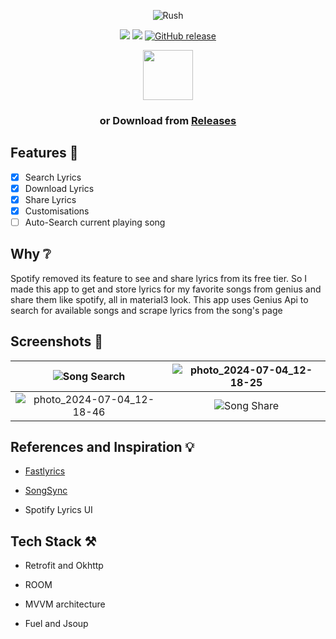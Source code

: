 <div align="center"> 

![Rush](https://github.com/shub39/Rush/assets/143277026/60140578-3ad3-4be3-9b06-460987f7dc38)


![](https://img.shields.io/github/last-commit/shub39/Rush?&style=for-the-badge&color=FFB1C8&logoColor=D9E0EE&labelColor=292324)
![](https://img.shields.io/github/repo-size/shub39/Rush?color=CAC992&label=SIZE&logo=googledrive&style=for-the-badge&logoColor=D9E0EE&labelColor=292324)
[![GitHub release](https://img.shields.io/github/v/release/Shub39/Rush?include_prereleases&style=for-the-badge)](https://github.com/shub39/Rush/releases)

</div>

<div align="center"> 

<a href="https://apt.izzysoft.de/packages/com.shub39.rush/"><img src="https://gitlab.com/IzzyOnDroid/repo/-/raw/master/assets/IzzyOnDroid.png" height="80"></a>
### or Download from [Releases](https://github.com/shub39/Rush/releases)

</div>


## Features 🌠
- [x] Search Lyrics
- [x] Download Lyrics
- [x] Share Lyrics
- [x] Customisations
- [ ] Auto-Search current playing song   

## Why ❔
Spotify removed its feature to see and share lyrics from its free tier. So I made this app to get and store lyrics for my favorite songs from genius and share them like spotify, all in material3 look.
This app uses Genius Api to search for available songs and scrape lyrics from the song's page

## Screenshots 🌟

| ![Song Search](https://github.com/shub39/Rush/assets/143277026/66fdfebf-b2d0-4d36-8b07-3e5b2d584db2) | ![photo_2024-07-04_12-18-25](https://github.com/shub39/Rush/assets/143277026/24838d5e-1ee6-4a34-8131-0deb5ab5a035) |
|:------------------------------------------------------------------------------------------------:|:-------------------------------------------------------------------------------------------------------------------:|
| ![photo_2024-07-04_12-18-46](https://github.com/shub39/Rush/assets/143277026/5ce5778b-09c9-4341-821a-bddd2bc7900f) | ![Song Share](https://github.com/shub39/Rush/assets/143277026/cb719cf8-daea-4897-8bd4-6a2d03fb96d7) |

## References and Inspiration 💡
- [Fastlyrics](https://github.com/TecCheck/FastLyrics)
  
- [SongSync](https://github.com/Lambada10/SongSync)
  
- Spotify Lyrics UI

## Tech Stack ⚒️

- Retrofit and Okhttp

- ROOM

- MVVM architecture

- Fuel and Jsoup
